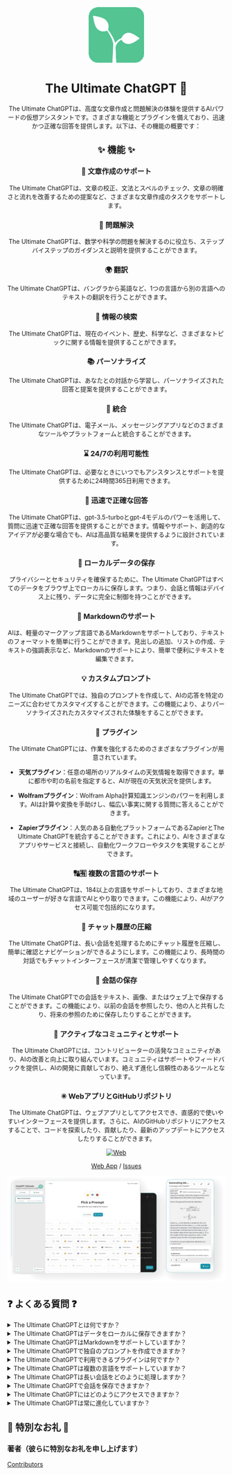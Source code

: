 <div align="center">
<img src="./../../docs/images/icon.png" alt="The Ultimate ChatGPT Icon"/>

<h1 align="center">The Ultimate ChatGPT 🌟</h1>

The Ultimate ChatGPTは、高度な文章作成と問題解決の体験を提供するAIパワードの仮想アシスタントです。さまざまな機能とプラグインを備えており、迅速かつ正確な回答を提供します。以下は、その機能の概要です：

## ✨ 機能 ✨

### 📝 文章作成のサポート
The Ultimate ChatGPTは、文章の校正、文法とスペルのチェック、文章の明確さと流れを改善するための提案など、さまざまな文章作成のタスクをサポートします。

### 💭 問題解決
The Ultimate ChatGPTは、数学や科学の問題を解決するのに役立ち、ステップバイステップのガイダンスと説明を提供することができます。

### 🌍 翻訳
The Ultimate ChatGPTは、バングラから英語など、1つの言語から別の言語へのテキストの翻訳を行うことができます。

### 📑 情報の検索
The Ultimate ChatGPTは、現在のイベント、歴史、科学など、さまざまなトピックに関する情報を提供することができます。

### 📚 パーソナライズ
The Ultimate ChatGPTは、あなたとの対話から学習し、パーソナライズされた回答と提案を提供することができます。

### 📎 統合
The Ultimate ChatGPTは、電子メール、メッセージングアプリなどのさまざまなツールやプラットフォームと統合することができます。

### ⌛ 24/7の利用可能性
The Ultimate ChatGPTは、必要なときにいつでもアシスタンスとサポートを提供するために24時間365日利用できます。

### 🚀 迅速で正確な回答
The Ultimate ChatGPTは、gpt-3.5-turboとgpt-4モデルのパワーを活用して、質問に迅速で正確な回答を提供することができます。情報やサポート、創造的なアイデアが必要な場合でも、AIは高品質な結果を提供するように設計されています。

### 💾 ローカルデータの保存
プライバシーとセキュリティを確保するために、The Ultimate ChatGPTはすべてのデータをブラウザ上でローカルに保存します。つまり、会話と情報はデバイス上に残り、データに完全に制御を持つことができます。

### 🔢 Markdownのサポート
AIは、軽量のマークアップ言語であるMarkdownをサポートしており、テキストのフォーマットを簡単に行うことができます。見出しの追加、リストの作成、テキストの強調表示など、Markdownのサポートにより、簡単で便利にテキストを編集できます。

### 💡 カスタムプロンプト
The Ultimate ChatGPTでは、独自のプロンプトを作成して、AIの応答を特定のニーズに合わせてカスタマイズすることができます。この機能により、よりパーソナライズされたカスタマイズされた体験をすることができます。

### 🔆 プラグイン
The Ultimate ChatGPTには、作業を強化するためのさまざまなプラグインが用意されています。

- **天気プラグイン**：任意の場所のリアルタイムの天気情報を取得できます。単に都市や町の名前を指定すると、AIが現在の天気状況を提供します。

- **Wolframプラグイン**：Wolfram Alpha計算知識エンジンのパワーを利用します。AIは計算や変換を手助けし、幅広い事実に関する質問に答えることができます。

- **Zapierプラグイン**：人気のある自動化プラットフォームであるZapierとThe Ultimate ChatGPTを統合することができます。これにより、AIをさまざまなアプリやサービスと接続し、自動化ワークフローやタスクを実現することができます。

### 🔠🈶 複数の言語のサポート
The Ultimate ChatGPTは、184以上の言語をサポートしており、さまざまな地域のユーザーが好きな言語でAIとやり取りできます。この機能により、AIがアクセス可能で包括的になります。

### 💬 チャット履歴の圧縮
The Ultimate ChatGPTは、長い会話を処理するためにチャット履歴を圧縮し、簡単に確認とナビゲーションができるようにします。この機能により、長時間の対話でもチャットインターフェースが清潔で管理しやすくなります。

### 📂 会話の保存
The Ultimate ChatGPTでの会話をテキスト、画像、またはウェブ上で保存することができます。この機能により、以前の会話を参照したり、他の人と共有したり、将来の参照のために保存したりすることができます。

### 🔑 アクティブなコミュニティとサポート
The Ultimate ChatGPTには、コントリビューターの活発なコミュニティがあり、AIの改善と向上に取り組んでいます。コミュニティはサポートやフィードバックを提供し、AIの開発に貢献しており、絶えず進化し信頼性のあるツールとなっています。

### ✳ WebアプリとGitHubリポジトリ
The Ultimate ChatGPTは、ウェブアプリとしてアクセスでき、直感的で使いやすいインターフェースを提供します。さらに、AIのGitHubリポジトリにアクセスすることで、コードを探索したり、貢献したり、最新のアップデートにアクセスしたりすることができます。

[![Web][Web-image]][web-url]

[Web App](https://chatgpt.kiask.xyz/) / [Issues](https://github.com/ki-ask/The-Ultimate-ChatGPT/issues)

[web-url]: https://chatgpt.kiask.xyz
   
[download-url]: https://github.com/ki-ask/The-Ultimate-ChatGPT/releases

[Web-image]: https://img.shields.io/badge/Web-PWA-orange?logo=microsoftedge

![cover](./docs/images/cover.png)

</div>

## ❓ よくある質問 ❓

<details>
<summary>The Ultimate ChatGPTとは何ですか？</summary>
The Ultimate ChatGPTは、質問に迅速かつ正確に回答し、文章作成と問題解決を強化するさまざまな機能とプラグインを提供するAIパワードの仮想アシスタントです。
</details>

<details>
<summary>The Ultimate ChatGPTはデータをローカルに保存できますか？</summary>
はい、The Ultimate ChatGPTはすべてのデータをブラウザ上でローカルに保存することができます。プライバシーとセキュリティが確保されます。
</details>

<details>
<summary>The Ultimate ChatGPTはMarkdownをサポートしていますか？</summary>
はい、The Ultimate ChatGPTはMarkdownをサポートしており、テキストをフォーマットしてリッチなコンテンツを作成することができます。
</details>

<details>
<summary>The Ultimate ChatGPTで独自のプロンプトを作成できますか？</summary>
はい、独自のプロンプトを作成し、The Ultimate ChatGPTとの対話をカスタマイズすることができます。
</details>

<details>
<summary>The Ultimate ChatGPTで利用できるプラグインは何ですか？</summary>
The Ultimate ChatGPTには、Weather、Wolfram、Zapierなどのプラグインがあり、作業を簡素化し、追加の機能を提供します。
</details>

<details>
<summary>The Ultimate ChatGPTは複数の言語をサポートしていますか？</summary>
はい、The Ultimate ChatGPTには複数の言語のプロンプトが組み込まれており、お好みの言語でコミュニケーションすることができます。
</details>

<details>
<summary>The Ultimate ChatGPTは長い会話をどのように処理しますか？</summary>
The Ultimate ChatGPTは、長い会話を処理するために会話履歴を圧縮し、スムーズな体験を提供します。
</details>

<details>
<summary>The Ultimate ChatGPTで会話を保存できますか？</summary>
はい、The Ultimate ChatGPTでの会話をテキスト、画像、またはウェブ上で保存することができます。KiAsk Share機能を使用できます。
</details>

<details>
<summary>The Ultimate ChatGPTにはどのようにアクセスできますか？</summary>
The Ultimate ChatGPTはウェブアプリとして利用できます。また、サポートと追加機能にアクセスするためにGitHubリポジトリにアクセスすることもできます。
</details>

<details>
<summary>The Ultimate ChatGPTは常に進化していますか？</summary>
はい、The Ultimate ChatGPTはアップデートと改善が常に行われており、アクティブなコミュニティのコントリビューターがいます。
</details>

## 🎉 特別なお礼 🎉

### 著者（彼らに特別なお礼を申し上げます）

[Contributors](https://github.com/Yidadaa/ChatGPT-Next-Web/graphs/contributors)
